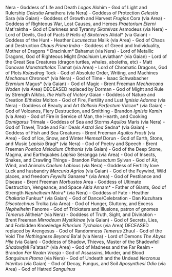 Nera - Goddess of Life and Death  *Logos*
  Alohim - God of Light and Rulership *Celestia*
    Amathera (via Nera) - Goddess of Protection *Celestia*
    Sara (via Gaian) - Goddess of Growth and Harvest *Frugios*
    Cora (via Area) - Goddess of Righteous War, Lost Causes, and Heroes *Praetorium Eterni*
  Mat'raktha - God of Darkness and Tyranny *Skoteivas*
    Asmodeus (via Nera) - Lord of Devils, God of Pacts *9 Hells of Skoteivas*
    Alidal* (via Gaian) - Goddess of the Hunt - Heather *Lucusectus*
    Malik (via Area) - God of Chaos and Destruction *Chaus Prima*
  *Indra* - Goddess of Greed and Individuality, Mother of Dragons * Dracinium*
    Bahamut (via Nera) - Lord of Metallic Dragons, God of Righteous Might *Dracinium*
    Leviathan* (via Gaian) - Lord of the Great Sea Creatures (dragon turtles, whales, aboleths, etc) - Matt Donovan *Monstrathelas*
    Tiamat (via Area) - Lord of Chromatic Dragons, God of Plots *Kolasdrag*
  Tock - God of Absolute Order, Writing, and Machines *Mechanus* 
    Chronos* (via Nera) - God of Time - Isaac Schwabacher *Eternium*
    Magus* (via Gaian) - God of Magic - Brent Freeman *Mecharcana*
    *Woden* (via Area) DECEASED replaced by Dorman - God of Might and Rule by Strength *Niktos, the Halls of Victory*
Gaian - Goddess of Nature and Creation *Elthelas*
  Molton - God of Fire, Fertility and Lust *Ignisia*
    *Adonna* (via Nera) - Goddess of Beauty and Art *Gallaria Perfectum*
    Vulcan* (via Gaian) - God of Volcanos, Fiery Destruction, and Smithing - Brandon *Ignisia*
    *Kamin* (via Area) - God of Fire in Service of Man, the Hearth, and Cooking *Domigarus*
  Trimala - Goddess of Sea and Storms *Aquilos*
    Maris (via Nera) - God of Travel, Trade and Fair Deals *Astral Sea*
    Sedna* (via Gaian) - Goddess of Fish and Sea Creatures - Brent Freeman *Aquilos*
    *Frosti* (via Area) - God of Ice, Snow, and Winter *Hiemsal*
  Dorun - God of Earth, Stone, and Music *Lapisio*
    Bragi* (via Nera) - God of Poetry and Speech - Brent Freeman *Poetica Melodium*
    *Chthonis* (via Gaian) - God of the Deep Stone, Magma, and Earthquakes *Lapisio*
    Serangga (via Area) - God of Insects, Snakes, and Crawling Things - Brandon *Palusectum*
  Sylvan - God of Air, Wind, and Animals *Caelum*
    *Labious* (via Nera) - Goddess of Fertility love Luck and husbandry *Mercuria*
    *Agrios* (via Gaian) - God of the Feywind, Wild places, and freedom *Feywild*
    Ganarea* (via Area) - God of Pestilance and Disease - Brent Freeman *Morbustos*
Area - Goddess of Ultimate Destruction, Vengeance, and Space *Aitia*
  Annam* - Father of Giants, God of Strength *Nephelheim*
    Moira* (via Nera) - Goddess of Fate - Heather *Chakaria*
    Funkus* (via Gaian) - God of Dance/Celebration - Dan Kuzuhara *Discotechnus*
    Trolka (via Area) - God of Hunger, Gluttony, and Excess *Nephelheim*
  Fanome - God of Tricksters and Illusions, patron of gnomes *Temerus*
    Alitheia* (via Nera) - Goddess of Truth, Sight, and Divination - Brent Freeman *Mirrodeum*
    *Mystikinae* (via Gaian) - God of Secrets, Lies, and Forbidden Knowledge *Etherium*
    *Tychaíos* (via Area) DECEASED replaced by Arengesus - God of Randomness *Temerus*
  Zhuul - God of the Void *The Nothingness Beyond*
    Ba'al (via Nera) - Lord of Demons *The Abyss*
    *Hije* (via Gaian) - Goddess of Shadow, Thieves, Master of the Shadowfell *Shadowfell*
    Fa'atasi* (via Area) - God of Madness and the Far Realm - Brandon *Far Realm*
  *Vrasja* - God of Assassins, Murder, and Blood *Sanguinus*
    *Ptoma* (via Nera) - God of Undeath and the Undead *Necronus*
    *Interitus* (via Gaian) - God of Decay, Fungus, and Soil *Aposynthesi*
    *Odio* (via Area) - God of Hatred *Sanguinus*
